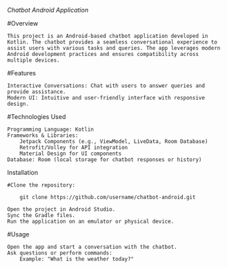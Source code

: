 *Chatbot Android Application*


#Overview

    This project is an Android-based chatbot application developed in Kotlin. The chatbot provides a seamless conversational experience to assist users with various tasks and queries. The app leverages modern Android development practices and ensures compatibility across multiple devices.


#Features

    Interactive Conversations: Chat with users to answer queries and provide assistance.
    Modern UI: Intuitive and user-friendly interface with responsive design.
  

#Technologies Used

    Programming Language: Kotlin
    Frameworks & Libraries:
        Jetpack Components (e.g., ViewModel, LiveData, Room Database)
        Retrofit/Volley for API integration
        Material Design for UI components
    Database: Room (local storage for chatbot responses or history)
  

Installation

    #Clone the repository:

        git clone https://github.com/username/chatbot-android.git

    Open the project in Android Studio.
    Sync the Gradle files.
    Run the application on an emulator or physical device.


#Usage

    Open the app and start a conversation with the chatbot.
    Ask questions or perform commands:
        Example: "What is the weather today?"
  
